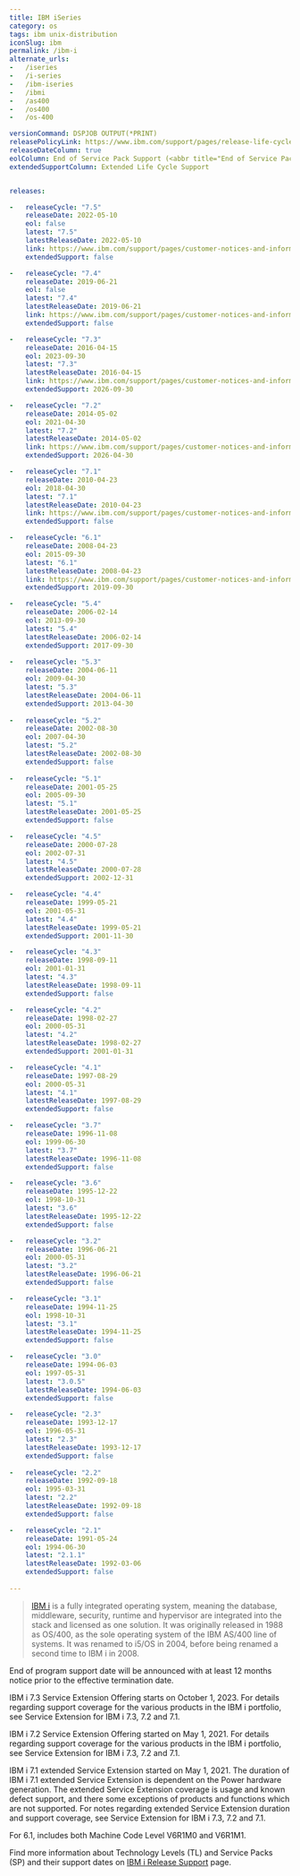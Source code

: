 ```yaml
---
title: IBM iSeries
category: os
tags: ibm unix-distribution
iconSlug: ibm
permalink: /ibm-i
alternate_urls:
-   /iseries
-   /i-series
-   /ibm-iseries
-   /ibmi
-   /as400
-   /os400
-   /os-400

versionCommand: DSPJOB OUTPUT(*PRINT)
releasePolicyLink: https://www.ibm.com/support/pages/release-life-cycle # https://www.ibm.com/support/pages/ibm-i-release-support
releaseDateColumn: true
eolColumn: End of Service Pack Support (<abbr title="End of Service Pack Support">EoSPS</abbr>)
extendedSupportColumn: Extended Life Cycle Support


releases:

-   releaseCycle: "7.5"
    releaseDate: 2022-05-10
    eol: false
    latest: "7.5"
    latestReleaseDate: 2022-05-10
    link: https://www.ibm.com/support/pages/customer-notices-and-information-ibm-i-75
    extendedSupport: false

-   releaseCycle: "7.4"
    releaseDate: 2019-06-21
    eol: false
    latest: "7.4"
    latestReleaseDate: 2019-06-21
    link: https://www.ibm.com/support/pages/customer-notices-and-information-ibm-i-74
    extendedSupport: false

-   releaseCycle: "7.3"
    releaseDate: 2016-04-15
    eol: 2023-09-30
    latest: "7.3"
    latestReleaseDate: 2016-04-15
    link: https://www.ibm.com/support/pages/customer-notices-and-information-ibm-i-73
    extendedSupport: 2026-09-30

-   releaseCycle: "7.2"
    releaseDate: 2014-05-02
    eol: 2021-04-30
    latest: "7.2"
    latestReleaseDate: 2014-05-02
    link: https://www.ibm.com/support/pages/customer-notices-and-information-ibm-i-72
    extendedSupport: 2026-04-30

-   releaseCycle: "7.1"
    releaseDate: 2010-04-23
    eol: 2018-04-30
    latest: "7.1"
    latestReleaseDate: 2010-04-23
    link: https://www.ibm.com/support/pages/customer-notices-and-information-ibm-i-71
    extendedSupport: false

-   releaseCycle: "6.1"
    releaseDate: 2008-04-23
    eol: 2015-09-30
    latest: "6.1"
    latestReleaseDate: 2008-04-23
    link: https://www.ibm.com/support/pages/customer-notices-and-information-ibm-i-61
    extendedSupport: 2019-09-30

-   releaseCycle: "5.4"
    releaseDate: 2006-02-14
    eol: 2013-09-30
    latest: "5.4"
    latestReleaseDate: 2006-02-14
    extendedSupport: 2017-09-30
    
-   releaseCycle: "5.3"
    releaseDate: 2004-06-11
    eol: 2009-04-30
    latest: "5.3"
    latestReleaseDate: 2004-06-11
    extendedSupport: 2013-04-30
    
-   releaseCycle: "5.2"
    releaseDate: 2002-08-30
    eol: 2007-04-30
    latest: "5.2"
    latestReleaseDate: 2002-08-30
    extendedSupport: false
    
-   releaseCycle: "5.1"
    releaseDate: 2001-05-25
    eol: 2005-09-30
    latest: "5.1"
    latestReleaseDate: 2001-05-25
    extendedSupport: false

-   releaseCycle: "4.5"
    releaseDate: 2000-07-28
    eol: 2002-07-31
    latest: "4.5"
    latestReleaseDate: 2000-07-28
    extendedSupport: 2002-12-31

-   releaseCycle: "4.4"
    releaseDate: 1999-05-21
    eol: 2001-05-31
    latest: "4.4"
    latestReleaseDate: 1999-05-21
    extendedSupport: 2001-11-30

-   releaseCycle: "4.3"
    releaseDate: 1998-09-11
    eol: 2001-01-31
    latest: "4.3"
    latestReleaseDate: 1998-09-11
    extendedSupport: false

-   releaseCycle: "4.2"
    releaseDate: 1998-02-27
    eol: 2000-05-31
    latest: "4.2"
    latestReleaseDate: 1998-02-27
    extendedSupport: 2001-01-31

-   releaseCycle: "4.1"
    releaseDate: 1997-08-29
    eol: 2000-05-31
    latest: "4.1"
    latestReleaseDate: 1997-08-29
    extendedSupport: false

-   releaseCycle: "3.7"
    releaseDate: 1996-11-08
    eol: 1999-06-30
    latest: "3.7"
    latestReleaseDate: 1996-11-08
    extendedSupport: false

-   releaseCycle: "3.6"
    releaseDate: 1995-12-22
    eol: 1998-10-31
    latest: "3.6"
    latestReleaseDate: 1995-12-22
    extendedSupport: false

-   releaseCycle: "3.2"
    releaseDate: 1996-06-21
    eol: 2000-05-31
    latest: "3.2"
    latestReleaseDate: 1996-06-21
    extendedSupport: false

-   releaseCycle: "3.1"
    releaseDate: 1994-11-25
    eol: 1998-10-31
    latest: "3.1"
    latestReleaseDate: 1994-11-25
    extendedSupport: false

-   releaseCycle: "3.0"
    releaseDate: 1994-06-03
    eol: 1997-05-31
    latest: "3.0.5"
    latestReleaseDate: 1994-06-03
    extendedSupport: false

-   releaseCycle: "2.3"
    releaseDate: 1993-12-17
    eol: 1996-05-31
    latest: "2.3"
    latestReleaseDate: 1993-12-17
    extendedSupport: false
    
-   releaseCycle: "2.2"
    releaseDate: 1992-09-18
    eol: 1995-03-31
    latest: "2.2"
    latestReleaseDate: 1992-09-18
    extendedSupport: false

-   releaseCycle: "2.1"
    releaseDate: 1991-05-24
    eol: 1994-06-30
    latest: "2.1.1"
    latestReleaseDate: 1992-03-06
    extendedSupport: false
    
---
```


> [IBM i](https://www.ibm.com/products/ibm-i) is a fully integrated operating system, meaning the database, middleware, security, runtime and hypervisor are integrated into the stack and licensed as one solution. It was originally released in 1988 as OS/400, as the sole operating system of the IBM AS/400 line of systems. It was renamed to i5/OS in 2004, before being renamed a second time to IBM i in 2008.

End of program support date will be announced with at least 12 months notice prior to the effective termination date.

IBM i 7.3 Service Extension Offering starts on October 1, 2023. For details regarding support coverage for the various products in the IBM i portfolio, see Service Extension for IBM i 7.3, 7.2 and 7.1.

IBM i 7.2 Service Extension Offering started on May 1, 2021. For details regarding support coverage for the various products in the IBM i portfolio, see Service Extension for IBM i 7.3, 7.2 and 7.1.

IBM i 7.1 extended Service Extension started on May 1, 2021. The duration of IBM i 7.1 extended Service Extension is dependent on the Power hardware generation. The extended Service Extension coverage is usage and known defect support, and there some exceptions of products and functions which are not supported. For notes regarding extended Service Extension duration and support coverage, see Service Extension for IBM i 7.3, 7.2 and 7.1.

For 6.1, includes both Machine Code Level V6R1M0 and V6R1M1.

Find more information about Technology Levels (TL) and Service Packs (SP) and their support dates
on [IBM i Release Support](https://www.ibm.com/support/pages/ibm-i-release-support)
page.
